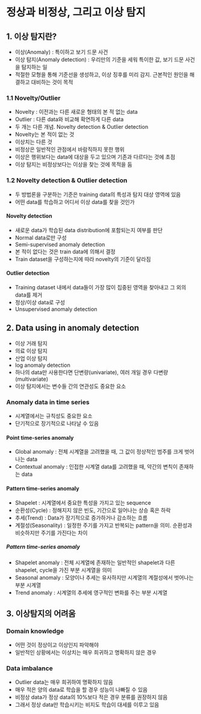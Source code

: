 # 정상과 비정상, 그리고 이상 탐지

## 1. 이상 탐지란?

- 이상(Anomaly) : 특이하고 보기 드문 사건
- 이상 탐지(Anomaly detection) : 우리만의 기준을 세워 특이한 값, 보기 드문 사건을 탐지하는 일
- 적절한 모형을 통해 기준선을 생성하고, 이상 징후를 미리 감지. 근본적인 원인을 해결하고 대비하는 것이 목적

### 1.1 Novelty/Outlier

- Novelty : 이전과는 다른 새로운 형태의 본 적 없는 data
- Outlier : 다른 data와 비교해 확연하게 다른 data
- 두 개는 다른 개념. Novelty detection & Outlier detection
- Novelty는 본 적이 없는 것
- 이상치는 다른 것
- 비정상은 일반적인 관점에서 바람직하지 못한 행위
- 이상은 행위보다는 data에 대상을 두고 있으며 기존과 다르다는 것에 초점
- 이상 탐지는 비정상보다는 이상을 찾는 것에 목적을 둠

### 1.2 Novelty detection & Outlier detection

- 두 방법론을 구분하는 기준은 training data의 특성과 탐지 대상 영역에 있음
- 어떤 data를 학습하고 어디서 이상 data를 찾을 것인가

#### Novelty detection
- 새로운 data가 학습된 data distribution에 포함되는지 여부를 판단
- Normal data로만 구성
- Semi-supervised anomaly detection
- 본 적이 없다는 것은 train data에 의해서 결정
- Train dataset을 구성하는지에 따라 novelty의 기준이 달라짐

#### Outlier detection
- Training dataset 내에서 data들이 가장 많이 집중된 영역을 찾아내고 그 외의 data를 제거
- 정상/이상 data로 구성
- Unsupervised anomaly detection

## 2. Data using in anomaly detection

- 이상 거래 탐지
- 의료 이상 탐지
- 산업 이상 탐지
- log anomaly detection
- 하나의 data만 사용한다면 단변량(univariate), 여러 개일 경우 다변량(multivariate)
- 이상 탐지에서는 변수들 간의 연관성도 중요한 요소

### Anomaly data in time series

- 시계열에서는 규칙성도 중요한 요소
- 단기적으로 장기적으로 나타날 수 있음

#### Point time-series anomaly
- Global anomaly : 전체 시계열을 고려했을 때, 그 값이 정상적인 범주를 크게 벗어나는 data
- Contextual anomaly : 인접한 시계열 data를 고려했을 때, 약간의 변칙이 존재하는 data

#### Pattern time-series anomaly

- Shapelet : 시계열에서 중요한 특성을 가지고 있는 sequence
- 순환성(Cycle) : 정해지지 않은 빈도, 기간으로 일어나는 상승 혹은 하락
- 추세(Trend) : Data가 장기적으로 증가하거나 감소하는 흐름
- 계절성(Seasonality) : 일정한 주기를 가지고 반복되는 pattern을 의미. 순환성과 비슷하지만 주기를 가진다는 차이

##### Pattern time-series anomaly

- Shapelet anomaly : 전체 시계열에 존재하는 일반적인 shapelet과 다른 shapelet, cycle을 가진 부분 시계열을 의미
- Seasonal anomaly : 모양이나 추세는 유사하지만 시계열의 계절성에서 벗어나는 부분 시계열
- Trend anomaly : 시계열의 추세에 영구적인 변화를 주는 부분 시계열

## 3. 이상탐지의 어려움

### Domain knowledge
- 어떤 것이 정상이고 이상인지 파악해야
- 일반적인 상황에서는 이상치는 매우 희귀하고 명확하지 않은 경우

### Data imbalance
- Outlier data는 매우 희귀하여 명확하지 않음
- 매우 적은 양의 data로 학습을 할 경우 성능이 나빠질 수 있음
- 비정상 data가 정상 data의 10%보다 적은 경우 분류를 권장하지 않음
- 그래서 정상 data만 학습시키는 비지도 학습이 대세를 이루고 있음




